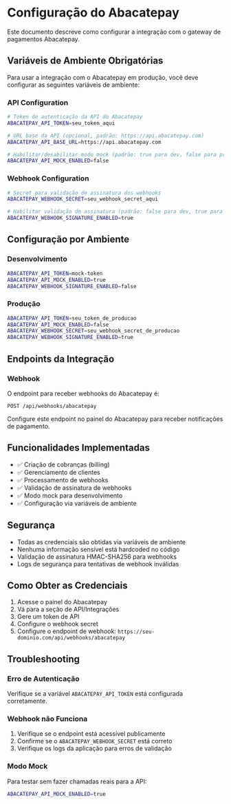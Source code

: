 # Configuração do Abacatepay

Este documento descreve como configurar a integração com o gateway de pagamentos Abacatepay.

## Variáveis de Ambiente Obrigatórias

Para usar a integração com o Abacatepay em produção, você deve configurar as seguintes variáveis de ambiente:

### API Configuration

```bash
# Token de autenticação da API do Abacatepay
ABACATEPAY_API_TOKEN=seu_token_aqui

# URL base da API (opcional, padrão: https://api.abacatepay.com)
ABACATEPAY_API_BASE_URL=https://api.abacatepay.com

# Habilitar/desabilitar modo mock (padrão: true para dev, false para prod)
ABACATEPAY_API_MOCK_ENABLED=false
```

### Webhook Configuration

```bash
# Secret para validação de assinatura dos webhooks
ABACATEPAY_WEBHOOK_SECRET=seu_webhook_secret_aqui

# Habilitar validação de assinatura (padrão: false para dev, true para prod)
ABACATEPAY_WEBHOOK_SIGNATURE_ENABLED=true
```

## Configuração por Ambiente

### Desenvolvimento

```bash
ABACATEPAY_API_TOKEN=mock-token
ABACATEPAY_API_MOCK_ENABLED=true
ABACATEPAY_WEBHOOK_SIGNATURE_ENABLED=false
```

### Produção

```bash
ABACATEPAY_API_TOKEN=seu_token_de_producao
ABACATEPAY_API_MOCK_ENABLED=false
ABACATEPAY_WEBHOOK_SECRET=seu_webhook_secret_de_producao
ABACATEPAY_WEBHOOK_SIGNATURE_ENABLED=true
```

## Endpoints da Integração

### Webhook

O endpoint para receber webhooks do Abacatepay é:

```
POST /api/webhooks/abacatepay
```

Configure este endpoint no painel do Abacatepay para receber notificações de pagamento.

## Funcionalidades Implementadas

- ✅ Criação de cobranças (billing)
- ✅ Gerenciamento de clientes
- ✅ Processamento de webhooks
- ✅ Validação de assinatura de webhooks
- ✅ Modo mock para desenvolvimento
- ✅ Configuração via variáveis de ambiente

## Segurança

- Todas as credenciais são obtidas via variáveis de ambiente
- Nenhuma informação sensível está hardcoded no código
- Validação de assinatura HMAC-SHA256 para webhooks
- Logs de segurança para tentativas de webhook inválidas

## Como Obter as Credenciais

1. Acesse o painel do Abacatepay
2. Vá para a seção de API/Integrações
3. Gere um token de API
4. Configure o webhook secret
5. Configure o endpoint de webhook: `https://seu-dominio.com/api/webhooks/abacatepay`

## Troubleshooting

### Erro de Autenticação

Verifique se a variável `ABACATEPAY_API_TOKEN` está configurada corretamente.

### Webhook não Funciona

1. Verifique se o endpoint está acessível publicamente
2. Confirme se o `ABACATEPAY_WEBHOOK_SECRET` está correto
3. Verifique os logs da aplicação para erros de validação

### Modo Mock

Para testar sem fazer chamadas reais para a API:

```bash
ABACATEPAY_API_MOCK_ENABLED=true
```